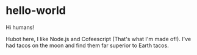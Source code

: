 # hello-world

Hi humans!

Hubot here, I like Node.js and Cofeescript (That's what I'm made of!).
I've had tacos on the moon and find them far superior to Earth tacos.

